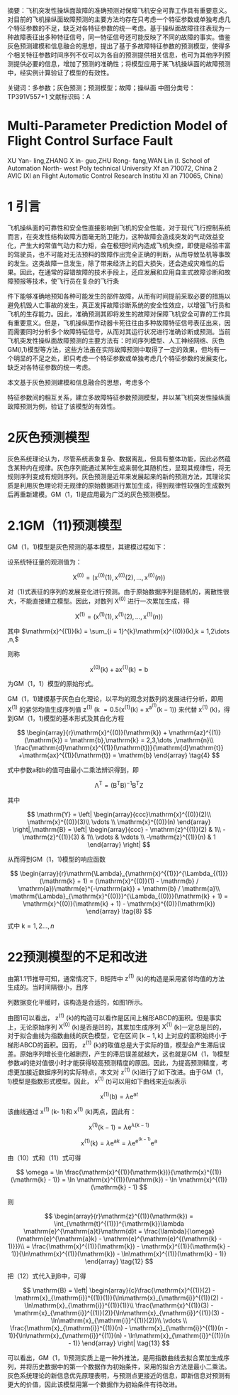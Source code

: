 摘要：飞机突发性操纵面故障的准确预测对保障飞机安全可靠工作具有重要意义。对目前的飞机操纵面故障预测的主要方法均存在只考虑一个特征参数或单独考虑几个特征参数的不足，缺乏对各特征参数的统一考虑。基于操纵面故障往往表现为一种故障表征出多种特征信号，同一特征信号还可能反映了不同的故障的事实。借鉴灰色预测建模和信息融合的思想，提出了基于多故障特征参数的预测模型，使得多个相关特征参数时间序列不仅可以为各自的预测提供相关信息，也可为其他序列预测提供必要的信息，增加了预测的准确性；将模型应用于某飞机操纵面的故障预测中，经实例计算验证了模型的有效性。

关键词：多参数；灰色预测；预测模型；故障；操纵面  中图分类号：TP391V557+1 文献标识码：A

# Multi-Parameter Prediction Model of Flight Control Surface Fault

XU Yan- ling,ZHANG X in- guo,ZHU Rong- fang,WAN Lin (l. School of Automation North- west Poly technical University Xf an 710072, China 2 AVIC IXI an Flight Automatic Control Research Institu XI an 710065, China)

# 1 引言

飞机操纵面的可靠性和安全性直接影响到飞机的安全性能，对于现代飞行控制系统而言，在突发性结构故障方面毫无防卫能力，这种故障会造成突发的气动效益变化，产生大的常值气动力和力矩，会在极短时间内造成飞机失控，即使是经验丰富的驾驶员，也不可能对无法预料的故障作出完全正确的判断，从而导致坠机等事故的发生。这类故障一旦发生，除了带来经济上的巨大损失，还会造成灾难性的后果。因此，在通常的容错故障的技术手段上，还应发展和应用自主式故障诊断和故障预报等技术，使飞行员在复杂的飞行条

件下能够准确地预知各种可能发生的部件故障，从而有时间提前采取必要的措施以避免机毁人亡事故的发生，真正发挥故障诊断系统的安全性效应，以增强飞行员和飞机的生存能力。因此，准确预测其即将发生的故障对保障飞机安全可靠的工作具有重要意义。但是，飞机操纵面作动器卡死往往由多种故障特征信号表征出来，因而需要同时分析多个故障特征信号，从而对其运行状况进行准确诊断或预测。当前飞机突发性操纵面故障预测的主要方法有：时间序列模型、人工神经网络、灰色GM(l,1)模型等方法，这些方法虽在实际故障预测中取得了一定的效果，但均有一个明显的不足之处，即只考虑一个特征参数或单独考虑几个特征参数的发展变化，缺乏对各特征参数的统一考虑。

本文基于灰色预测建模和信息融合的思想，考虑多个

特征参数间的相互关系，建立多故障特征参数预测模型，并以某飞机突发性操纵面故障预测为例，验证了该模型的有效性。

# 2灰色预测模型

灰色系统理论认为，尽管系统表象复杂、数据离乱，但具有整体功能，因此必然蕴含某种内在规律。灰色序列能通过某种生成来弱化其随机性，显现其规律性，将无规则序列变成有规则序列。灰色预测是近年来发展起来的新的预测方法，其理论实质是利用灰色理论将无规律的原始数据进行累加生成，得到规律性较强的生成数列后再重新建模。GM（1，1)是应用最为广泛的灰色预测模型。

# 2.1GM（11)预测模型

GM（1，1)模型是灰色预测的基本模型，其建模过程如下：

设系统特征量的观测值为：

$$
\mathrm{X}^{(0)} = \mathrm{(x}^{(0)}(1),\mathrm{x}^{(0)}(2),\dots ,\mathrm{x}^{(0)}(n)) \tag{1}
$$

对（1)式表征的序列的发展变化进行预测。由于原始数据序列是随机的，离散性很大，不能直接建立模型。因此，对数列  $\mathrm{X}^{(0)}$  进行一次累加生成，得

$$
\mathrm{X}^{(1)} = \mathrm{(x}^{(1)}(1),\mathrm{x}^{(1)}(2),\dots ,\mathrm{x}^{(1)}(n)) \tag{2}
$$

其中  $\mathrm{x}^{(1)}(k) = \sum_{i = 1}^{k}\mathrm{x}^{(0)}(k),k = 1,2\dots ,n,$

则称

$$
\mathrm{x}^{(0)}(\mathrm{k}) + \mathrm{ax}^{(1)}(\mathrm{k}) = \mathrm{b} \tag{3}
$$

为GM（1，1）模型的原始形式。

GM（1，1)建模基于灰色白化理论，以平均的观念对数列的发展进行分析，即用  $\mathrm{X}^{(1)}$  的紧邻均值生成序列值  $\mathrm{z}^{(1)}$  (k $= 0.5(\mathrm{x}^{(1)}(\mathrm{k}) + \mathrm{x}^{\mathrm{a}^{(1)}}(\mathrm{k} - 1))$  来代替  $\mathrm{x}^{(1)}$  (k)，得到GM（1，1)模型的基本形式及其白化方程

$$
\begin{array}{r}\mathrm{x}^{(0)}(\mathrm{k}) + \mathrm{az}^{(1)}(\mathrm{k}) = \mathrm{b},\mathrm{k} = 2,3,\dots ,\mathrm{n}\\ \frac{\mathrm{d}\mathrm{x}^{(1)}(\mathrm{t})}{\mathrm{d}\mathrm{t}} +\mathrm{ax}^{(1)}(\mathrm{t}) = \mathrm{b} \end{array} \tag{4}
$$

式中参数a和b的值可由最小二乘法辨识得到，即

$$
\mathrm{\Lambda}^{\mathrm{T}} = (\mathrm{B}^{\mathrm{T}}\mathrm{B})^{-1}\mathrm{B}^{\mathrm{T}}\mathrm{Z} \tag{6}
$$

其中

$$
\mathrm{Y} = \left| \begin{array}{ccc}\mathrm{x}^{(0)}(2)\\ \mathrm{x}^{(0)}(3)\\ \vdots \\ \mathrm{x}^{(0)}(n) \end{array} \right|,\mathrm{B} = \left| \begin{array}{ccc} - \mathrm{z}^{(1)}(2) & 1\\ -\mathrm{z}^{(1)}(3) & 1\\ \vdots & \vdots \\ -\mathrm{z}^{(1)}(n) & 1 \end{array} \right|
$$

从而得到GM（1，1)模型的响应函数

$$
\begin{array}{r}\mathrm{\Lambda}_{\mathrm{x}^{(1)}}^{\Lambda_{(1)}}(\mathrm{k} + 1) = (\mathrm{x}^{(0)}(1) - \mathrm{b} / \mathrm{a})\mathrm{e}^{-\mathrm{ak}} + \mathrm{b} / \mathrm{a}\\ \mathrm{\Lambda}_{\mathrm{x}^{(0)}}^{\Lambda_{(0)}}(\mathrm{k} + 1) = \mathrm{x}^{(0)}(\mathrm{k} + 1) - \mathrm{x}^{(0)}(\mathrm{k}) \end{array} \tag{8}
$$

式中  $\mathrm{k} = 1,2\dots ,n$

# 22预测模型的不足和改进

由第1.1节推导可知，通常情况下，B矩阵中  $\mathrm{z}^{(1)}$  (k)的构造是采用紧邻均值的方法生成的。当时间隔很小，且序

列数据变化平缓时，该构造是合适的，如图1所示。

由图1可以看出，  $\mathrm{z}^{(1)}$  (k)的构造可以看作是区间上梯形ABCD的面积。但是事实上，无论原始序列  $\mathrm{X}^{(0)}$  (k)是否是凹的，其累加生成序列  $\mathrm{X}^{(1)}$  (k)一定总是凹的，对于拟合曲线为指数曲线的灰色模型，它在区间  $[\mathrm{k} - 1,\mathrm{k}]$  上对应的面积始终小于梯形ABCD的面积。因而，  $\mathrm{z}^{(1)}$  (k)的取值总是大于实际的值，模型会产生滞后误差。原始序列增长变化越剧烈，产生的滞后误差就越大，这也就是GM（1，1)模型参数a的绝对值很小时才能获得较高预测精度的原因。因此，为提高预测精度，考虑更加接近数据序列的实际特点，本文对  $\mathrm{z}^{(1)}$  (k)进行了如下改进。由于GM（1，1)模型是指数形式模型。因此， $\mathrm{x}^{(1)}$  (t)可以用如下曲线来近似表示

$$
\mathrm{x}^{(1)}(\mathrm{b}) = \lambda \mathrm{e}^{\mathrm{a}t} \tag{9}
$$

该曲线通过  $\mathrm{x}^{(1)}$  (k- 1)和  $\mathrm{x}^{(1)}$  (k)两点，因此有：

$$
\mathrm{x}^{(1)}(\mathrm{k} - 1) = \lambda \mathrm{e}^{\lambda (\mathrm{k} - 1)} \tag{10}
$$

$$
\mathrm{x}^{(1)}(\mathrm{k}) = \lambda \mathrm{e}^{\mathrm{a}k} = \lambda \mathrm{e}^{\mathrm{e}^{(\mathrm{k} - 1)}}\mathrm{e}^{\mathrm{a}} \tag{11}
$$

由（10）式和（11）式可得

$$
\omega = \ln \frac{\mathrm{x}^{(1)}(\mathrm{k})}{\mathrm{x}^{(1)}(\mathrm{k} - 1)} = \ln \mathrm{x}^{(1)}(\mathrm{k}) - \ln \mathrm{x}^{(1)}(\mathrm{k} - 1)
$$

则

$$
\begin{array}{r}\mathrm{z}^{(1)}(\mathrm{k}) = \int_{\mathrm{t}^{(1)}}^{\mathrm{k}}\lambda \mathrm{e}^{\mathrm{a}t}\mathrm{d}t = \frac{\lambda}{\omega} (\mathrm{e}^{\mathrm{a}k} - \mathrm{e}^{\mathrm{e}^{(\mathrm{k} - 1)}})\\ = \frac{\mathrm{x}^{(1)}(\mathrm{k}) - \mathrm{x}^{(1)}(\mathrm{k} - 1)}{\ln\mathrm{x}^{(1)}(\mathrm{k}) - \ln\mathrm{x}^{(1)}(\mathrm{k} - 1)} \end{array} \tag{12}
$$

把（12）式代入到B中，可得

$$
\mathrm{B} = \left| \begin{array}{c}\frac{\mathrm{x}^{(1)}(2) - \mathrm{x}_{\mathrm{i}}^{(1)}(1)}{\ln\mathrm{x}_{\mathrm{i}}^{(1)}(2) - \ln\mathrm{x}_{\mathrm{i}}^{(1)}(1)}\\ \frac{\mathrm{x}^{(1)}(3) - \mathrm{x}_{\mathrm{i}}^{(1)}(2)}{\ln\mathrm{x}_{\mathrm{i}}^{(1)}(3) - \ln\mathrm{x}_{\mathrm{i}}^{(1)}(2)}\\ \vdots \\ \frac{\mathrm{x}_{\mathrm{i}}^{(1)}(n) - \mathrm{x}_{\mathrm{i}}^{(1)}(n - 1)}{\ln\mathrm{x}_{\mathrm{i}}^{(1)}(n) - \ln\mathrm{x}_{\mathrm{i}}^{(1)}(n - 1)} \end{array} \right| \tag{13}
$$

可以看出，GM（1，1)预测实质上是一种外推法，是用指数曲线去拟合累加生成序列，并将历史数据中的第一个数据作为初始条件，采用的拟合方法是最小二乘法。灰色系统理论的新信息优先原理表明，与预测点更接近的信息，即新信息对预测有更大的价值，因此该模型用第一个数据作为初始条件有待改进。